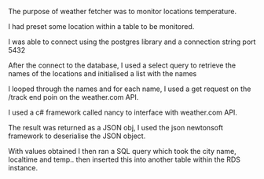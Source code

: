 The purpose of weather fetcher was to monitor locations temperature.

I had preset some location within a table to be monitored.

I was able to connect using the postgres library and a connection string port 5432

After the connect to the database, I used a select query to retrieve the names of the locations and initialised a list with the names

I looped through the names and for each name, I used a get request on the /track end poin on the weather.com API.

I used a c# framework called nancy to interface with weather.com API.

The result was returned as a JSON obj, I used the json newtonsoft framework to deserialise the JSON object.

With values obtained I then ran a SQL query which took the city name, localtime and temp.. then inserted this into another table within the RDS instance.
